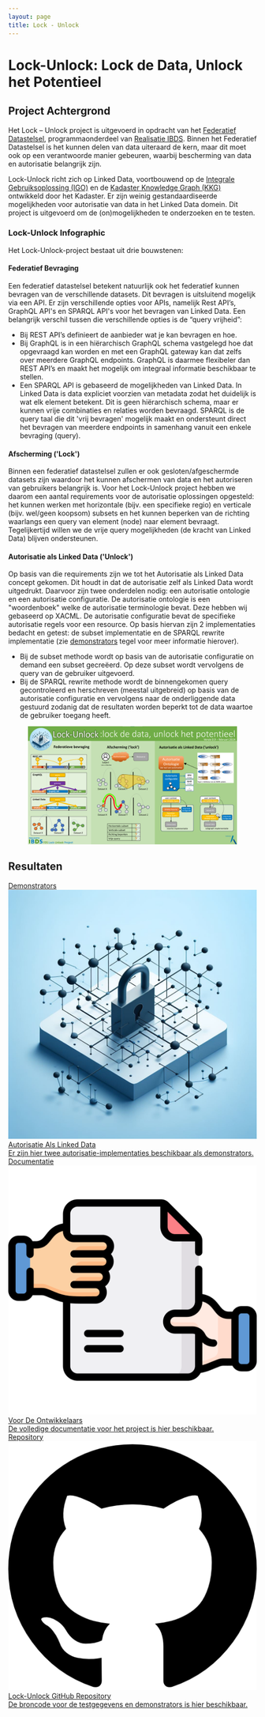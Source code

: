 ```yaml
---
layout: page
title: Lock - Unlock
---
```

# Lock-Unlock: Lock de Data, Unlock het Potentieel

## Project Achtergrond
Het Lock – Unlock project is uitgevoerd in opdracht van het [Federatief Datastelsel](https://realisatieibds.pleio.nl/cms/view/8852ee2a-a28a-4b91-9f3e-aab229bbe07f/federatief-datasysteem), programmaonderdeel van [Realisatie IBDS](https://realisatieibds.pleio.nl/). Binnen het Federatief Datastelsel is het kunnen delen van data uiteraard de kern, maar dit moet ook op een verantwoorde manier gebeuren, waarbij bescherming van data en autorisatie belangrijk zijn.

Lock-Unlock richt zich op Linked Data, voortbouwend op de [Integrale Gebruiksoplossing (IGO)](https://labs.kadaster.nl/cases/integraleutilizationsolution) en de [Kadaster Knowledge Graph (KKG)](https://labs.kadaster.nl/thema/Kennis_grafiek) ontwikkeld door het Kadaster. Er zijn weinig gestandaardiseerde mogelijkheden voor autorisatie van data in het Linked Data domein. Dit project is uitgevoerd om de (on)mogelijkheden te onderzoeken en te testen.

### Lock-Unlock Infographic 

Het Lock-Unlock-project bestaat uit drie bouwstenen:

#### Federatief Bevraging
Een federatief datastelsel betekent natuurlijk ook het federatief kunnen bevragen van de verschillende datasets. Dit bevragen is uitsluitend mogelijk via een API. Er zijn verschillende opties voor APIs, namelijk Rest API’s, GraphQL API's en SPARQL API's voor het bevragen van Linked Data. Een belangrijk verschil tussen die verschillende opties is de “query vrijheid”: 
  - Bij REST API’s definieert de aanbieder wat je kan bevragen en hoe.
  - Bij GraphQL is in een hiërarchisch GraphQL schema vastgelegd hoe dat opgevraagd kan worden en met een GraphQL gateway kan dat zelfs over meerdere GraphQL endpoints. GraphQL is daarmee flexibeler dan REST API’s en maakt het mogelijk om integraal informatie beschikbaar te stellen.
  - Een SPARQL API is gebaseerd de mogelijkheden van Linked Data. In Linked Data is data expliciet voorzien van metadata zodat het duidelijk is wat elk element betekent. Dit is geen hiërarchisch schema, maar er kunnen vrije combinaties en relaties worden bevraagd. SPARQL is de query taal die dit 'vrij bevragen' mogelijk maakt en ondersteunt direct het bevragen van meerdere endpoints in samenhang vanuit een enkele bevraging (query).

#### Afscherming ('Lock')
Binnen een federatief datastelsel zullen er ook gesloten/afgeschermde datasets zijn waardoor het kunnen afschermen van data en het autoriseren van gebruikers belangrijk is. Voor het Lock-Unlock project hebben we daarom een aantal requirements voor de autorisatie oplossingen opgesteld: het kunnen werken met horizontale (bijv. een specifieke regio) en verticale (bijv. wel/geen koopsom) subsets en het kunnen beperken van de richting waarlangs een query van element (node) naar element bevraagt. Tegelijkertijd willen we de vrije query mogelijkheden (de kracht van Linked Data) blijven ondersteunen.

#### Autorisatie als Linked Data ('Unlock')
Op basis van die requirements zijn we tot het Autorisatie als Linked Data concept gekomen. Dit houdt in dat de autorisatie zelf als Linked Data wordt uitgedrukt. Daarvoor zijn twee onderdelen nodig: een autorisatie ontologie en een autorisatie configuratie. De autorisatie ontologie is een "woordenboek" welke de autorisatie terminologie bevat. Deze hebben wij gebaseerd op XACML. De autorisatie configuratie bevat de specifieke autorisatie regels voor een resource. Op basis hiervan zijn 2 implementaties bedacht en getest: de subset implementatie en de SPARQL rewrite implementatie (zie [demonstrators](/cases/lockunlock-demonstrators.md) tegel voor meer informatie hierover).
  - Bij de subset methode wordt op basis van de autorisatie configuratie on demand een subset gecreëerd. Op deze subset wordt vervolgens de query van de gebruiker uitgevoerd.
  - Bij de SPARQL rewrite methode wordt de binnengekomen query gecontroleerd en herschreven (meestal uitgebreid) op basis van de autorisatie configuratie en vervolgens naar de onderliggende data gestuurd zodanig dat de resultaten worden beperkt tot de data waartoe de gebruiker toegang heeft.
  
<figure id="figuur-1">
  <a href="/assets/images/lockunlock-infographic.png">
    <img src="/assets/images/lockunlock-infographic.png">
  </a>
</figure>

## Resultaten

<div class="cards-wrapper">
<a href="/cases/lockunlock-demonstrators">
  <div class="card">
    <div class="card-type">Demonstrators</div>
    <img class="card-image" src="/assets/images/lockunlock.jpg">
    <div class="card-title">Autorisatie Als Linked Data</div>
    <div class="card-description">Er zijn hier twee autorisatie-implementaties beschikbaar als demonstrators.</div>
  </div>
</a>
<a href="https://kadaster-labs.github.io/lock-unlock-docs/"> 
  <div class="card">
    <div class="card-type">Documentatie</div>
    <img class="card-image" src="/assets/images/documentatie.png">
    <div class="card-title">Voor De Ontwikkelaars</div>
    <div class="card-description">De volledige documentatie voor het project is hier beschikbaar.</div>
  </div>
</a>
<a href="https://github.com/kadaster-labs/lock-unlock-docs"> 
  <div class="card">
    <div class="card-type">Repository</div>
    <img class="card-image" src="/assets/images/github.png">
    <div class="card-title">Lock-Unlock GitHub Repository</div>
    <div class="card-description">De broncode voor de testgegevens en demonstrators is hier beschikbaar.</div>
  </div>
</a>
</div>

<!-- ## Dissemintation
!TODO
- papers
- presentations (desk research?)
In oktober hebben we de [desk research](https://labs.kadaster.nl/assets/pdf/Lock Unlock - Desk Research Autorisatie v1.0 - 27102023 (1).pdf) naar autorisatie binnen Linked Data opgeleverd. Momenteel zijn we druk bezig met het daadwerkelijk implementeren en beproeven hiervan: stay posted!  
- videos 
- eind rapport -->

